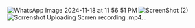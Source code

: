 ![WhatsApp Image 2024-11-18 at 11 56 51 PM](https://github.com/user-attachments/assets/9d74ee9e-4566-449a-9d05-d596f38bfd63)
![ScreenShot (2)](https://github.com/user-attachments/assets/1ebd7ad5-3161-40ea-96aa-0afb54e266d4)
![Scrrenshot](https://github.com/user-attachments/assets/1e5fb1bc-50c7-4cda-8152-e19a897a7c0c)
Uploading Scrren recording .mp4…
